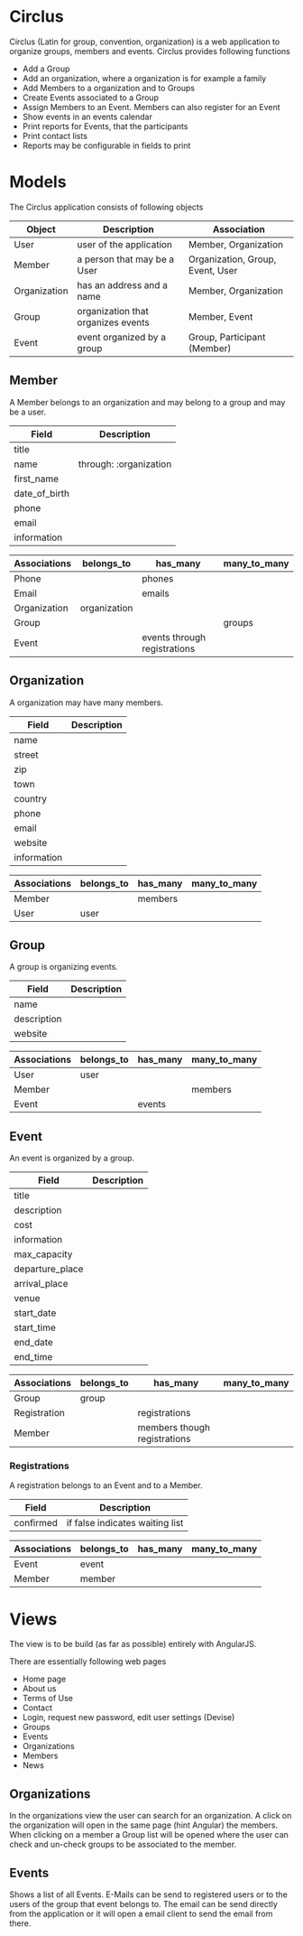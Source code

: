 # Circlus
Circlus (Latin for group, convention, organization) is a web application to 
organize groups, members and events. Circlus provides following functions

* Add a Group
* Add an organization, where a organization is for example a family
* Add Members to a organization and to Groups
* Create Events associated to a Group
* Assign Members to an Event. Members can also register for an Event
* Show events in an events calendar
* Print reports for Events, that the participants
* Print contact lists
* Reports may be configurable in fields to print

# Models
The Circlus application consists of following objects

Object       | Description                        | Association
------------ | ---------------------------------- | ---------------------------
User         | user of the application            | Member, Organization
Member       | a person that may be a User        | Organization, Group, Event, User
Organization | has an address and a name          | Member, Organization
Group        | organization that organizes events | Member, Event
Event        | event organized by a group         | Group, Participant (Member)

## Member
A Member belongs to an organization and may belong to a group and may be a user.

Field           | Description
--------------- | ----------------------
title           | 
name            | through: :organization
first\_name     | 
date\_of\_birth |
phone           |
email           |
information     |

Associations | belongs\_to  | has\_many                    | many\_to\_many
------------ | ------------ | ---------------------------- | --------------
Phone        |              | phones                       |
Email        |              | emails                       |
Organization | organization |                              |
Group        |              |                              | groups 
Event        |              | events through registrations | 

## Organization
A organization may have many members.

Field       | Description
----------- | -----------
name        |
street      |
zip         |
town        |
country     |
phone       |
email       |
website     |
information |

Associations | belongs\_to | has\_many | many\_to\_many
------------ | ----------- | --------- | --------------
Member       |             | members   |
User         | user        |           |

## Group
A group is organizing events.

Field       | Description
----------- | -----------
name        |
description |
website     |

Associations | belongs\_to | has\_many | many\_to\_many
------------ | ----------- | --------- | --------------
User         | user        |           |
Member       |             |           | members   
Event        |             | events    |

## Event
An event is organized by a group.

Field              | Description
------------------ | -----------
title              |
description        |
cost               |
information        |
max\_capacity      |
departure\_place   |
arrival\_place     |
venue              |
start\_date        |
start\_time        |
end\_date          |
end\_time          |

Associations | belongs\_to | has\_many                    | many\_to\_many
------------ | ----------- | ---------------------------- | --------------
Group        | group       |                              |
Registration |             | registrations                |
Member       |             | members though registrations |

### Registrations
A registration belongs to an Event and to a Member.

Field              | Description
------------------ | -------------------------------
confirmed          | if false indicates waiting list

Associations | belongs\_to | has\_many                    | many\_to\_many
------------ | ----------- | ---------------------------- | --------------
Event        | event       |                              |
Member       | member      |                              |

Views
=====
The view is to be build (as far as possible) entirely with AngularJS.

There are essentially following web pages

* Home page
* About us
* Terms of Use
* Contact
* Login, request new password, edit user settings (Devise)
* Groups
* Events
* Organizations
* Members
* News

## Organizations
In the organizations view the user can search for an organization. A click on
the organization will open in the same page (hint Angular) the members. When 
clicking on a member a Group list will be opened where the user can check and
un-check groups to be associated to the member.

## Events
Shows a list of all Events. E-Mails can be send to registered users or to the
users of the group that event belongs to. The email can be send directly from
the application or it will open a email client to send the email from there.

